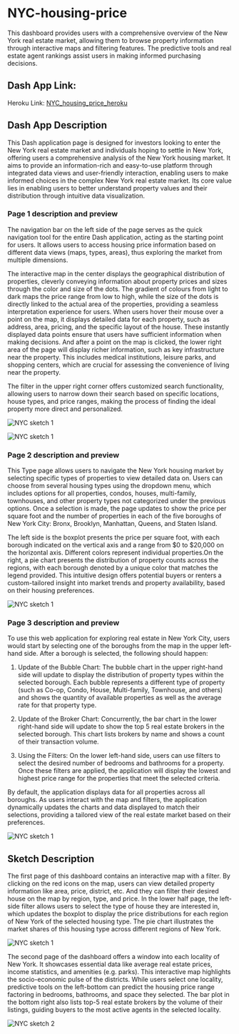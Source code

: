 # NYC-housing-price

This dashboard provides users with a comprehensive overview of the New York real estate market, allowing them to browse property information through interactive maps and filtering features. The predictive tools and real estate agent rankings assist users in making informed purchasing decisions.

## Dash App Link:

Heroku Link: [NYC_housing_price_heroku](https://nyc-b429e9209531.herokuapp.com/)

## Dash App Description

This Dash application page is designed for investors looking to enter the New York real estate market and individuals hoping to settle in New York, offering users a comprehensive analysis of the New York housing market. It aims to provide an information-rich and easy-to-use platform through integrated data views and user-friendly interaction, enabling users to make informed choices in the complex New York real estate market. Its core value lies in enabling users to better understand property values and their distribution through intuitive data visualization.

### Page 1 description and preview 

The navigation bar on the left side of the page serves as the quick navigation tool for the entire Dash application, acting as the starting point for users. It allows users to access housing price information based on different data views (maps, types, areas), thus exploring the market from multiple dimensions.

The interactive map in the center displays the geographical distribution of properties, cleverly conveying information about property prices and sizes through the color and size of the dots. The gradient of colours from light to dark maps the price range from low to high, while the size of the dots is directly linked to the actual area of the properties, providing a seamless interpretation experience for users. When users hover their mouse over a point on the map, it displays detailed data for each property, such as address, area, pricing, and the specific layout of the house. These instantly displayed data points ensure that users have sufficient information when making decisions. And after a point on the map is clicked, the lower right area of the page will display richer information, such as key infrastructure near the property. This includes medical institutions, leisure parks, and shopping centers, which are crucial for assessing the convenience of living near the property.

The filter in the upper right corner offers customized search functionality, allowing users to narrow down their search based on specific locations, house types, and price ranges, making the process of finding the ideal property more direct and personalized.


![NYC sketch 1](https://github.com/erinkhc/NYC-housing-price/blob/main/page_1_0.png)

![NYC sketch 1](https://github.com/erinkhc/NYC-housing-price/blob/main/page_1_1.png)

### Page 2 description and preview
This Type page allows users to navigate the New York housing market by selecting specific types of properties to view detailed data on. Users can choose from several housing types using the dropdown menu, which includes options for all properties, condos,  houses, multi-family, townhouses, and other property types not categorized under the previous options. Once a selection is made, the page updates to show the price per square foot and the number of properties in each of the five boroughs of New York City: Bronx, Brooklyn, Manhattan, Queens, and Staten Island.

The left side is the boxplot presents the price per square foot, with each borough indicated on the vertical axis and a range from $0 to $20,000 on the horizontal axis. Different colors represent individual properties.On the right, a pie chart presents the distribution of property counts across the regions, with each borough denoted by a unique color that matches the legend provided. This intuitive design offers potential buyers or renters a custom-tailored insight into market trends and property availability, based on their housing preferences.

![NYC sketch 1](https://github.com/erinkhc/NYC-housing-price/blob/main/page_2.png)

### Page 3 description and preview

To use this web application for exploring real estate in New York City, users would start by selecting one of the boroughs from the map in the upper left-hand side. After a borough is selected, the following should happen:

1. Update of the Bubble Chart: The bubble chart in the upper right-hand side will update to display the distribution of property types within the selected borough. Each bubble represents a different type of property (such as Co-op, Condo, House, Multi-family, Townhouse, and others) and shows the quantity of available properties as well as the average rate for that property type.

2. Update of the Broker Chart: Concurrently, the bar chart in the lower right-hand side will update to show the top 5 real estate brokers in the selected borough. This chart lists brokers by name and shows a count of their transaction volume.

3. Using the Filters: On the lower left-hand side, users can use filters to select the desired number of bedrooms and bathrooms for a property. Once these filters are applied, the application will display the lowest and highest price range for the properties that meet the selected criteria.

By default, the application displays data for all properties across all boroughs. As users interact with the map and filters, the application dynamically updates the charts and data displayed to match their selections, providing a tailored view of the real estate market based on their preferences.

![NYC sketch 1](https://github.com/erinkhc/NYC-housing-price/blob/main/page_3.png)

## Sketch Description

The first page of this dashboard contains an interactive map with a filter. By clicking on the red icons on the map, users can view detailed property information like area, price, district, etc. And they can filter their desired house on the map by region, type, and price. In the lower half page, the left-side filter allows users to select the type of house they are interested in, which updates the boxplot to display the price distributions for each region of New York of the selected housing type. The pie chart illustrates the market shares of this housing type across different regions of New York.

![NYC sketch 1](https://github.com/erinkhc/NYC-housing-price/blob/main/sketch1.png)

The second page of the dashboard offers a window into each locality of New York. It showcases essential data like average real estate prices, income statistics, and amenities (e.g. parks). This interactive map highlights the socio-economic pulse of the districts. While users select one locality, predictive tools on the left-bottom can predict the housing price range factoring in bedrooms, bathrooms, and space they selected. The bar plot in the bottom right also lists top-5 real estate brokers by the volume of their listings, guiding buyers to the most active agents in the selected locality. 

![NYC sketch 2](https://github.com/erinkhc/NYC-housing-price/blob/main/sketch2.png)

